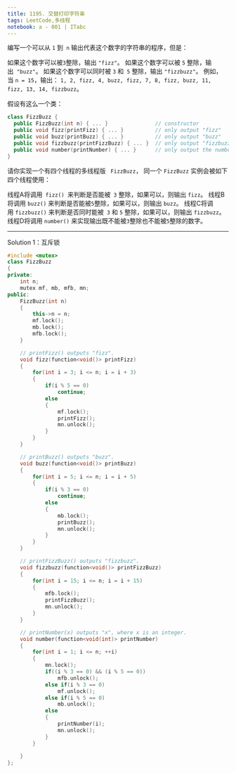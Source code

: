 ```yaml
---
title: 1195. 交替打印字符串
tags: LeetCode,多线程
notebook: a - 001 | ITabc
---
```

编写一个可以从 `1` 到` n` 输出代表这个数字的字符串的程序，但是：

如果这个数字可以被` 3 `整除，输出 `"fizz"`。
如果这个数字可以被 `5` 整除，输出` "buzz"`。
如果这个数字可以同时被 `3` 和` 5` 整除，输出 `"fizzbuzz"`。
例如，当 `n = 15`，输出： `1, 2, fizz, 4, buzz, fizz, 7, 8, fizz, buzz, 11, fizz, 13, 14, fizzbuzz`。

假设有这么一个类：
```cpp
class FizzBuzz {
  public FizzBuzz(int n) { ... }               // constructor
  public void fizz(printFizz) { ... }          // only output "fizz"
  public void buzz(printBuzz) { ... }          // only output "buzz"
  public void fizzbuzz(printFizzBuzz) { ... }  // only output "fizzbuzz"
  public void number(printNumber) { ... }      // only output the numbers
}
```

请你实现一个有四个线程的多线程版 ` FizzBuzz`， 同一个 `FizzBuzz` 实例会被如下四个线程使用：

线程A将调用` fizz() `来判断是否能被` 3` 整除，如果可以，则输出 `fizz`。
线程B将调用 `buzz()` 来判断是否能被` 5 `整除，如果可以，则输出 `buzz`。
线程C将调用 `fizzbuzz()` 来判断是否同时能被` 3` 和 `5` 整除，如果可以，则输出 `fizzbuzz`。
线程D将调用 `number()` 来实现输出既不能被` 3 `整除也不能被` 5 `整除的数字。

---
Solution 1：互斥锁
```cpp
#include <mutex>
class FizzBuzz 
{
private:
    int n;
    mutex mf, mb, mfb, mn;
public:
    FizzBuzz(int n) 
    {
        this->n = n;
        mf.lock();
        mb.lock();
        mfb.lock();
    }

    // printFizz() outputs "fizz".
    void fizz(function<void()> printFizz) 
    {
        for(int i = 3; i <= n; i = i + 3)
        {
            if(i % 5 == 0)
                continue;
            else
            {
                mf.lock();
                printFizz();
                mn.unlock();
            }
        }
    }

    // printBuzz() outputs "buzz".
    void buzz(function<void()> printBuzz) 
    {
        for(int i = 5; i <= n; i = i + 5)
        {
            if(i % 3 == 0)
                continue;
            else
            {
                mb.lock();
                printBuzz();
                mn.unlock();
            }
        }
    }

    // printFizzBuzz() outputs "fizzbuzz".
	void fizzbuzz(function<void()> printFizzBuzz) 
    {
        for(int i = 15; i <= n; i = i + 15)
        {
            mfb.lock();
            printFizzBuzz();
            mn.unlock();
        }
    }

    // printNumber(x) outputs "x", where x is an integer.
    void number(function<void(int)> printNumber) 
    {
        for(int i = 1; i <= n; ++i)
        {
            mn.lock();
            if((i % 3 == 0) && (i % 5 == 0))
                mfb.unlock();
            else if(i % 3 == 0)
                mf.unlock();
            else if(i % 5 == 0)
                mb.unlock();
            else
            {
                printNumber(i);
                mn.unlock();
            }
        }
        
    }
};
```